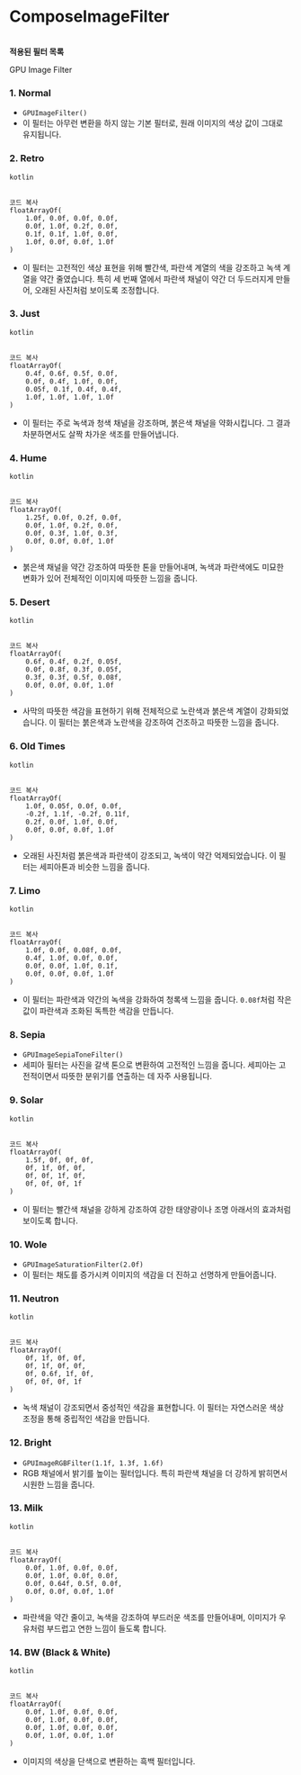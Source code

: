 # ComposeImageFilter


|      |      |      |      |      |
| ---- | ---- | ---- | ---- | ---- |

**적용된 필터 목록**

GPU Image Filter

### 1. **Normal**

- `GPUImageFilter()`
- 이 필터는 아무런 변환을 하지 않는 기본 필터로, 원래 이미지의 색상 값이 그대로 유지됩니다.

### 2. **Retro**

```
kotlin


코드 복사
floatArrayOf(
    1.0f, 0.0f, 0.0f, 0.0f,
    0.0f, 1.0f, 0.2f, 0.0f,
    0.1f, 0.1f, 1.0f, 0.0f,
    1.0f, 0.0f, 0.0f, 1.0f
)
```

- 이 필터는 고전적인 색상 표현을 위해 빨간색, 파란색 계열의 색을 강조하고 녹색 계열을 약간 줄였습니다. 특히 세 번째 열에서 파란색 채널이 약간 더 두드러지게 만들어, 오래된 사진처럼 보이도록 조정합니다.

### 3. **Just**

```
kotlin


코드 복사
floatArrayOf(
    0.4f, 0.6f, 0.5f, 0.0f,
    0.0f, 0.4f, 1.0f, 0.0f,
    0.05f, 0.1f, 0.4f, 0.4f,
    1.0f, 1.0f, 1.0f, 1.0f
)
```

- 이 필터는 주로 녹색과 청색 채널을 강조하며, 붉은색 채널을 약화시킵니다. 그 결과 차분하면서도 살짝 차가운 색조를 만들어냅니다.

### 4. **Hume**

```
kotlin


코드 복사
floatArrayOf(
    1.25f, 0.0f, 0.2f, 0.0f,
    0.0f, 1.0f, 0.2f, 0.0f,
    0.0f, 0.3f, 1.0f, 0.3f,
    0.0f, 0.0f, 0.0f, 1.0f
)
```

- 붉은색 채널을 약간 강조하여 따뜻한 톤을 만들어내며, 녹색과 파란색에도 미묘한 변화가 있어 전체적인 이미지에 따뜻한 느낌을 줍니다.

### 5. **Desert**

```
kotlin


코드 복사
floatArrayOf(
    0.6f, 0.4f, 0.2f, 0.05f,
    0.0f, 0.8f, 0.3f, 0.05f,
    0.3f, 0.3f, 0.5f, 0.08f,
    0.0f, 0.0f, 0.0f, 1.0f
)
```

- 사막의 따뜻한 색감을 표현하기 위해 전체적으로 노란색과 붉은색 계열이 강화되었습니다. 이 필터는 붉은색과 노란색을 강조하여 건조하고 따뜻한 느낌을 줍니다.

### 6. **Old Times**

```
kotlin


코드 복사
floatArrayOf(
    1.0f, 0.05f, 0.0f, 0.0f,
    -0.2f, 1.1f, -0.2f, 0.11f,
    0.2f, 0.0f, 1.0f, 0.0f,
    0.0f, 0.0f, 0.0f, 1.0f
)
```

- 오래된 사진처럼 붉은색과 파란색이 강조되고, 녹색이 약간 억제되었습니다. 이 필터는 세피아톤과 비슷한 느낌을 줍니다.

### 7. **Limo**

```
kotlin


코드 복사
floatArrayOf(
    1.0f, 0.0f, 0.08f, 0.0f,
    0.4f, 1.0f, 0.0f, 0.0f,
    0.0f, 0.0f, 1.0f, 0.1f,
    0.0f, 0.0f, 0.0f, 1.0f
)
```

- 이 필터는 파란색과 약간의 녹색을 강화하여 청록색 느낌을 줍니다. `0.08f`처럼 작은 값이 파란색과 조화된 독특한 색감을 만듭니다.

### 8. **Sepia**

- `GPUImageSepiaToneFilter()`
- 세피아 필터는 사진을 갈색 톤으로 변환하여 고전적인 느낌을 줍니다. 세피아는 고전적이면서 따뜻한 분위기를 연출하는 데 자주 사용됩니다.

### 9. **Solar**

```
kotlin


코드 복사
floatArrayOf(
    1.5f, 0f, 0f, 0f,
    0f, 1f, 0f, 0f,
    0f, 0f, 1f, 0f,
    0f, 0f, 0f, 1f
)
```

- 이 필터는 빨간색 채널을 강하게 강조하여 강한 태양광이나 조명 아래서의 효과처럼 보이도록 합니다.

### 10. **Wole**

- `GPUImageSaturationFilter(2.0f)`
- 이 필터는 채도를 증가시켜 이미지의 색감을 더 진하고 선명하게 만들어줍니다.

### 11. **Neutron**

```
kotlin


코드 복사
floatArrayOf(
    0f, 1f, 0f, 0f,
    0f, 1f, 0f, 0f,
    0f, 0.6f, 1f, 0f,
    0f, 0f, 0f, 1f
)
```

- 녹색 채널이 강조되면서 중성적인 색감을 표현합니다. 이 필터는 자연스러운 색상 조정을 통해 중립적인 색감을 만듭니다.

### 12. **Bright**

- `GPUImageRGBFilter(1.1f, 1.3f, 1.6f)`
- RGB 채널에서 밝기를 높이는 필터입니다. 특히 파란색 채널을 더 강하게 밝히면서 시원한 느낌을 줍니다.

### 13. **Milk**

```
kotlin


코드 복사
floatArrayOf(
    0.0f, 1.0f, 0.0f, 0.0f,
    0.0f, 1.0f, 0.0f, 0.0f,
    0.0f, 0.64f, 0.5f, 0.0f,
    0.0f, 0.0f, 0.0f, 1.0f
)
```

- 파란색을 약간 줄이고, 녹색을 강조하여 부드러운 색조를 만들어내며, 이미지가 우유처럼 부드럽고 연한 느낌이 들도록 합니다.

### 14. **BW (Black & White)**

```
kotlin


코드 복사
floatArrayOf(
    0.0f, 1.0f, 0.0f, 0.0f,
    0.0f, 1.0f, 0.0f, 0.0f,
    0.0f, 1.0f, 0.0f, 0.0f,
    0.0f, 1.0f, 0.0f, 1.0f
)
```

- 이미지의 색상을 단색으로 변환하는 흑백 필터입니다.
